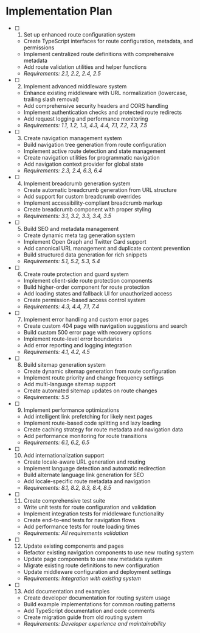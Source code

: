 # Implementation Plan

- [ ] 1. Set up enhanced route configuration system
  - Create TypeScript interfaces for route configuration, metadata, and permissions
  - Implement centralized route definitions with comprehensive metadata
  - Add route validation utilities and helper functions
  - _Requirements: 2.1, 2.2, 2.4, 2.5_

- [ ] 2. Implement advanced middleware system
  - Enhance existing middleware with URL normalization (lowercase, trailing slash removal)
  - Add comprehensive security headers and CORS handling
  - Implement authentication checks and protected route redirects
  - Add request logging and performance monitoring
  - _Requirements: 1.1, 1.2, 1.3, 4.3, 4.4, 7.1, 7.2, 7.3, 7.5_

- [ ] 3. Create navigation management system
  - Build navigation tree generation from route configuration
  - Implement active route detection and state management
  - Create navigation utilities for programmatic navigation
  - Add navigation context provider for global state
  - _Requirements: 2.3, 2.4, 6.3, 6.4_

- [ ] 4. Implement breadcrumb generation system
  - Create automatic breadcrumb generation from URL structure
  - Add support for custom breadcrumb overrides
  - Implement accessibility-compliant breadcrumb markup
  - Create breadcrumb component with proper styling
  - _Requirements: 3.1, 3.2, 3.3, 3.4, 3.5_

- [ ] 5. Build SEO and metadata management
  - Create dynamic meta tag generation system
  - Implement Open Graph and Twitter Card support
  - Add canonical URL management and duplicate content prevention
  - Build structured data generation for rich snippets
  - _Requirements: 5.1, 5.2, 5.3, 5.4_

- [ ] 6. Create route protection and guard system
  - Implement client-side route protection components
  - Build higher-order component for route protection
  - Add loading states and fallback UI for unauthorized access
  - Create permission-based access control system
  - _Requirements: 4.3, 4.4, 7.1, 7.4_

- [ ] 7. Implement error handling and custom error pages
  - Create custom 404 page with navigation suggestions and search
  - Build custom 500 error page with recovery options
  - Implement route-level error boundaries
  - Add error reporting and logging integration
  - _Requirements: 4.1, 4.2, 4.5_

- [ ] 8. Build sitemap generation system
  - Create dynamic sitemap generation from route configuration
  - Implement route priority and change frequency settings
  - Add multi-language sitemap support
  - Create automated sitemap updates on route changes
  - _Requirements: 5.5_

- [ ] 9. Implement performance optimizations
  - Add intelligent link prefetching for likely next pages
  - Implement route-based code splitting and lazy loading
  - Create caching strategy for route metadata and navigation data
  - Add performance monitoring for route transitions
  - _Requirements: 6.1, 6.2, 6.5_

- [ ] 10. Add internationalization support
  - Create locale-aware URL generation and routing
  - Implement language detection and automatic redirection
  - Build alternate language link generation for SEO
  - Add locale-specific route metadata and navigation
  - _Requirements: 8.1, 8.2, 8.3, 8.4, 8.5_

- [ ] 11. Create comprehensive test suite
  - Write unit tests for route configuration and validation
  - Implement integration tests for middleware functionality
  - Create end-to-end tests for navigation flows
  - Add performance tests for route loading times
  - _Requirements: All requirements validation_

- [ ] 12. Update existing components and pages
  - Refactor existing navigation components to use new routing system
  - Update page components to use new metadata system
  - Migrate existing route definitions to new configuration
  - Update middleware configuration and deployment settings
  - _Requirements: Integration with existing system_

- [ ] 13. Add documentation and examples
  - Create developer documentation for routing system usage
  - Build example implementations for common routing patterns
  - Add TypeScript documentation and code comments
  - Create migration guide from old routing system
  - _Requirements: Developer experience and maintainability_